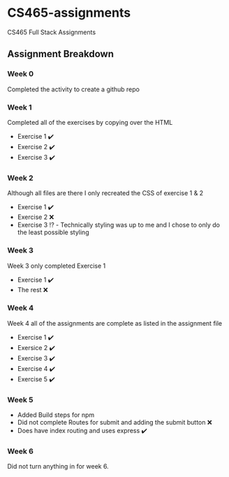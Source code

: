 # CS465-assignments
CS465 Full Stack Assignments

## Assignment Breakdown

### Week 0
Completed the activity to create a github repo

### Week 1
Completed all of the exercises by copying over the HTML
- Exercise 1 :heavy_check_mark:
- Exercise 2 :heavy_check_mark:
- Exercise 3 :heavy_check_mark:

### Week 2
Although all files are there I only recreated the CSS of exercise 1 & 2
- Exercise 1 :heavy_check_mark:
- Exercise 2 :x:
- Exercise 3 :interrobang: - Technically styling was up to me and I chose to only do the least possible styling

### Week 3
Week 3 only completed Exercise 1
- Exercise 1 :heavy_check_mark:
- The rest :x:

### Week 4
Week 4 all of the assignments are complete as listed in the assignment file
- Exercise 1 :heavy_check_mark:
- Exersice 2 :heavy_check_mark:
- Exercise 3 :heavy_check_mark:
- Exercise 4 :heavy_check_mark:
- Exercise 5 :heavy_check_mark:

### Week 5
- Added Build steps for npm
- Did not complete Routes for submit and adding the submit button :x:
- Does have index routing and uses express :heavy_check_mark:

### Week 6
Did not turn anything in for week 6.